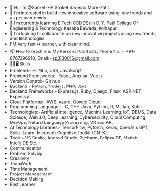 - 👋 Hi, I’m @Sanket-HP Sanket Sarjerao More-Patil.
- 👀 I’m interested in build new innovative software using new trends and as per user needs.
- 🌱 I’m currently learning B.Tech CSE(DS) in D. Y. Patil College Of Engineering & Technology Kasaba Bawada, Kolhapur.
- 💞️ I’m looking to collaborate on new innovative projects using new trends and technologies.
- I'M Very fast ⏩ learner, with clear mind.
- 📫 How to reach me: My Personal Contacts, Phone No. :- +91-8767296910, Email:- sp3130016@gmail.com
- 🤹‍♂️🖥️ Skills
- Frontend:- HTML5, CSS, JavaScript
- Frontend Frameworks:- React, Angular, Vue.js
- Version Control:- Git hub
- Backend:- Python, Node.js, PHP, Java
- Backend Frameworks:- Express.js, Ruby, Django, Flask, ASP.NET, Express.js.
- Cloud Platforms:- AWS, Azure, Google Cloud
- Programming Languages:- C, C++, Java, Python, R, Matlab, Kotlin
- Technologies:- Artificial Intelligence, Machine Learning, IoT, DBMS, Data Science, Web 3.0, Deep Learning, Cybersecurity, Cloud Computing, DevOps, Natural Language Processing, VR and AR.
- AI Technology Libraries:- TensorFlow, Pytorch, Keras, OpenAI's GPT, Scikit-Learn, Microsoft Cognitive Toolkit (CNTK).
- Tools:- VS Studio, Android Studio, Pycharm, EclipseIDE, Matlab, IntellijIDE Etc.
- Communication
- Problem Solving
- Creativity
- TeamWork
- Time Management
- Project Management
- Decision Making
- Fast Learner 

<!---
Sanket-HP/Sanket-HP is a ✨ special ✨ repository because its `README.md` (this file) appears on your GitHub profile.
You can click the Preview link to take a look at your changes.
--->
